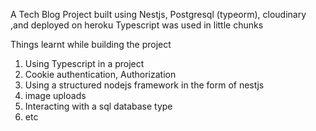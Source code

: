 A Tech Blog Project built using Nestjs, Postgresql (typeorm), cloudinary ,and deployed on heroku
Typescript was used in little chunks

Things learnt while building the project
1) Using Typescript in a project
2) Cookie authentication, Authorization
3) Using a structured nodejs framework in the form of nestjs
4) image uploads
5) Interacting with a sql database type
6) etc

